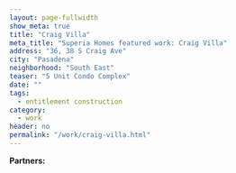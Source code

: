 ```yaml
---
layout: page-fullwidth
show_meta: true
title: "Craig Villa"
meta_title: "Superia Homes featured work: Craig Villa"
address: "36, 38 S Craig Ave"
city: "Pasadena"
neighborhood: "South East"
teaser: "5 Unit Condo Complex"
date: ""
tags:
  - entitlement construction 
category:
  - work
header: no
permalink: "/work/craig-villa.html"
---
```





<strong>Partners:</strong> <br> 




<!-- [<span class="back-arrow">&#8619;</span> Back to the Portfolio](/work/) -->

